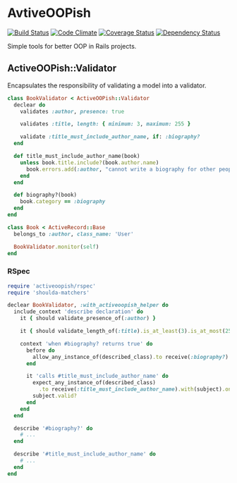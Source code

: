 # AvtiveOOPish

[![Build Status](https://travis-ci.org/yuku-t/activeoopish.svg?branch=master)](https://travis-ci.org/yuku-t/activeoopish) [![Code Climate](https://codeclimate.com/github/yuku-t/activeoopish/badges/gpa.svg)](https://codeclimate.com/github/yuku-t/activeoopish) [![Coverage Status](https://coveralls.io/repos/yuku-t/activeoopish/badge.svg)](https://coveralls.io/r/yuku-t/activeoopish) [![Dependency Status](https://gemnasium.com/yuku-t/activeoopish.svg)](https://gemnasium.com/yuku-t/activeoopish)

Simple tools for better OOP in Rails projects.

## ActiveOOPish::Validator

Encapsulates the responsibility of validating a model into a validator.

```rb
class BookValidator < ActiveOOPish::Validator
  declear do
    validates :author, presence: true

    validates :title, length: { minimum: 3, maximum: 255 }

    validate :title_must_include_author_name, if: :biography?
  end

  def title_must_include_author_name(book)
    unless book.title.include?(book.author.name)
      book.errors.add(:author, "cannot write a biography for other people")
    end
  end

  def biography?(book)
    book.category == :biography
  end
end

class Book < ActiveRecord::Base
  belongs_to :author, class_name: 'User'

  BookValidator.monitor(self)
end
```

### RSpec

```rb
require 'activeoopish/rspec'
require 'shoulda-matchers'

declear BookValidator, :with_activeoopish_helper do
  include_context 'describe declaration' do
    it { should validate_presence_of(:author) }

    it { should validate_length_of(:title).is_at_least(3).is_at_most(255) }

    context 'when #biography? returns true' do
      before do
        allow_any_instance_of(described_class).to receive(:biography?).and_return(true)
      end

      it 'calls #title_must_include_author_name' do
        expect_any_instance_of(described_class)
          .to receive(:title_must_include_author_name).with(subject).once
        subject.valid?
      end
    end
  end

  describe '#biography?' do
    # ...
  end

  describe '#title_must_include_author_name' do
    # ...
  end
end
```
